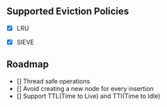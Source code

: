 ## Supported Eviction Policies
- [x] LRU
- [x] SIEVE


## Roadmap
- [] Thread safe operations
- [] Avoid creating a new node for every insertion
- [] Support TTL(Time to Live) and TTI(Time to Idle)
